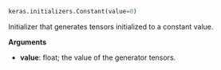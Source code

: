 ```python
keras.initializers.Constant(value=0)
```

Initializer that generates tensors initialized to a constant value.

**Arguments**

- **value**: float; the value of the generator tensors.